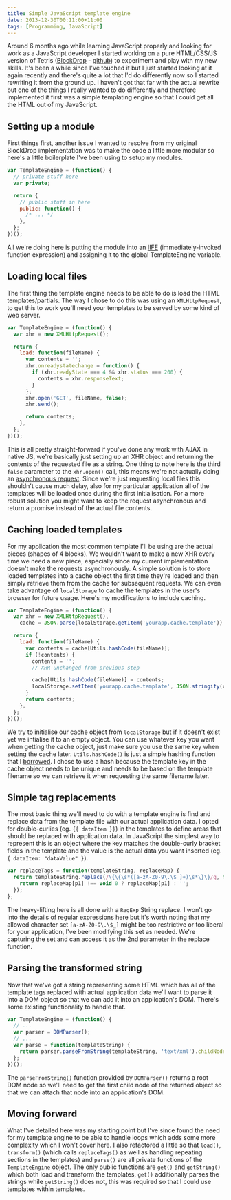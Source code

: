 ```yaml
---
title: Simple JavaScript template engine
date: 2013-12-30T00:11:00+11:00
tags: [Programming, JavaScript]
---
```


Around 6 months ago while learning JavaScript properly and looking for work as a JavaScript developer I started working on a pure HTML/CSS/JS version of Tetris ([BlockDrop](https://blockdrop.benbooth.co) - [github](https://github.com/bkbooth/BlockDrop)) to experiment and play with my new skills. It's been a while since I've touched it but I just started looking at it again recently and there's quite a lot that I'd do differently now so I started rewriting it from the ground up. I haven't got that far with the actual rewrite but one of the things I really wanted to do differently and therefore implemented it first was a simple templating engine so that I could get all the HTML out of my JavaScript.

## Setting up a module

First things first, another issue I wanted to resolve from my original BlockDrop implementation was to make the code a little more modular so here's a little boilerplate I've been using to setup my modules.

```js
var TemplateEngine = (function() {
  // private stuff here
  var private;

  return {
    // public stuff in here
    public: function() {
      /* ... */
    },
  };
})();
```

All we're doing here is putting the module into an [IIFE](http://en.wikipedia.org/wiki/Immediately-invoked_function_expression) (immediately-invoked function expression) and assigning it to the global TemplateEngine variable.

## Loading local files

The first thing the template engine needs to be able to do is load the HTML templates/partials. The way I chose to do this was using an `XMLHttpRequest`, to get this to work you'll need your templates to be served by some kind of web server.

```js
var TemplateEngine = (function() {
  var xhr = new XMLHttpRequest();

  return {
    load: function(fileName) {
      var contents = '';
      xhr.onreadystatechange = function() {
        if (xhr.readyState === 4 && xhr.status === 200) {
          contents = xhr.responseText;
        }
      };
      xhr.open('GET', fileName, false);
      xhr.send();

      return contents;
    },
  };
})();
```

This is all pretty straight-forward if you've done any work with AJAX in native JS, we're basically just setting up an XHR object and returning the contents of the requested file as a string. One thing to note here is the third `false` parameter to the `xhr.open()` call, this means we're not actually doing an [asynchronous request](<https://developer.mozilla.org/en-US/docs/Web/API/XMLHttpRequest#open()>). Since we're just requesting local files this shouldn't cause much delay, also for my particular application all of the templates will be loaded once during the first initialisation. For a more robust solution you might want to keep the request asynchronous and return a promise instead of the actual file contents.

## Caching loaded templates

For my application the most common template I'll be using are the actual pieces (shapes of 4 blocks). We wouldn't want to make a new XHR every time we need a new piece, especially since my current implementation doesn't make the requests asynchronously. A simple solution is to store loaded templates into a cache object the first time they're loaded and then simply retrieve them from the cache for subsequent requests. We can even take advantage of `localStorage` to cache the templates in the user's browser for future usage. Here's my modifications to include caching.

```js
var TemplateEngine = (function() {
  var xhr = new XMLHttpRequest(),
    cache = JSON.parse(localStorage.getItem('yourapp.cache.template')) || {};

  return {
    load: function(fileName) {
      var contents = cache[Utils.hashCode(fileName)];
      if (!contents) {
        contents = '';
        // XHR unchanged from previous step

        cache[Utils.hashCode(fileName)] = contents;
        localStorage.setItem('yourapp.cache.template', JSON.stringify(cache));
      }
      return contents;
    },
  };
})();
```

We try to initialise our cache object from `localStorage` but if it doesn't exist yet we intialise it to an empty object. You can use whatever key you want when getting the cache object, just make sure you use the same key when setting the cache later. `Utils.hashCode()` is just a simple hashing function that I [borrowed](http://werxltd.com/wp/2010/05/13/javascript-implementation-of-javas-string-hashcode-method/). I chose to use a hash because the template key in the cache object needs to be unique and needs to be based on the template filename so we can retrieve it when requesting the same filename later.

## Simple tag replacements

The most basic thing we'll need to do with a template engine is find and replace data from the template file with our actual application data. I opted for double-curlies (eg. `{{ dataItem }}`) in the templates to define areas that should be replaced with application data. In JavaScript the simplest way to represent this is an object where the key matches the double-curly bracket fields in the template and the value is the actual data you want inserted (eg. `{ dataItem: "dataValue" }`).

```js
var replaceTags = function(templateString, replaceMap) {
  return templateString.replace(/\{\{\s*([a-zA-Z0-9\.\$_]+)\s*\}\}/g, function(match, p1) {
    return replaceMap[p1] !== void 0 ? replaceMap[p1] : '';
  });
};
```

The heavy-lifting here is all done with a `RegExp` String replace. I won't go into the details of regular expressions here but it's worth noting that my allowed character set `[a-zA-Z0-9\.\$_]` might be too restrictive or too liberal for your application, I've been modifying this set as needed. We're capturing the set and can access it as the 2nd parameter in the replace function.

## Parsing the transformed string

Now that we've got a string representing some HTML which has all of the template tags replaced with actual application data we'll want to parse it into a DOM object so that we can add it into an application's DOM. There's some existing functionality to handle that.

```js
var TemplateEngine = (function() {
  // ...
  var parser = DOMParser();
  // ...
  var parse = function(templateString) {
    return parser.parseFromString(templateString, 'text/xml').childNodes[0];
  };
})();
```

The `parseFromString()` function provided by `DOMParser()` returns a root DOM node so we'll need to get the first child node of the returned object so that we can attach that node into an application's DOM.

## Moving forward

What I've detailed here was my starting point but I've since found the need for my template engine to be able to handle loops which adds some more complexity which I won't cover here. I also refactored a little so that `load()`, `transform()` (which calls `replaceTags()` as well as handling repeating sections in the templates) and `parse()` are all private functions of the `TemplateEngine` object. The only public functions are `get()` and `getString()` which both load and transform the templates, `get()` additionally parses the strings while `getString()` does not, this was required so that I could use templates within templates.
